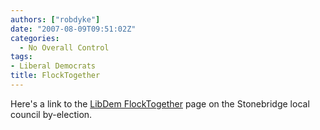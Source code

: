 ```yaml
---
authors: ["robdyke"]
date: "2007-08-09T09:51:02Z"
categories:
  - No Overall Control
tags:
- Liberal Democrats
title: FlockTogether
---
```

Here's a link to the [LibDem FlockTogether](http://www.flocktogether.org.uk/showMeetingPage.php?Meeting=2210 "LibDem FlockTogether page about stonebridge") page on the Stonebridge local council by-election.
